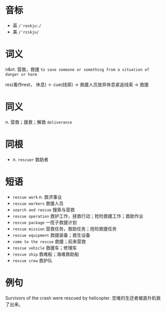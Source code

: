 # 音标

- 英 `/'reskjuː/`
- 美 `/'rɛskju/`

# 词义

n&vt. 营救，救援
`to save someone or something from a situation of danger or harm`



res(看作rest， 休息) ＋ cue(线索) → 救援人员放弃休息紧追线索 → 救援

# 同义

n. 营救；援救；解救
`deliverance`

# 同根

- n. `rescuer` 救助者

# 短语

- `rescue work` n. 救济事业
- `rescue workers` 救援人员
- `search and rescue` 搜索与营救
- `rescue operation` 救护工作，拯救行动；抢险救援工作；救助作业
- `rescue package` 一揽子救援计划
- `rescue mission` 营救任务，救助任务；抢险救援任务
- `rescue equipment` 救援装备；救生设备
- `come to the rescue` 救援；前来营救
- `rescue vehicle` 救援车；修理车
- `rescue ship` 救难船；海难救助船
- `rescue crew` 救护队

# 例句

Survivors of the crash were rescued by helicopter.
空难的生还者被直升机救了出来。


